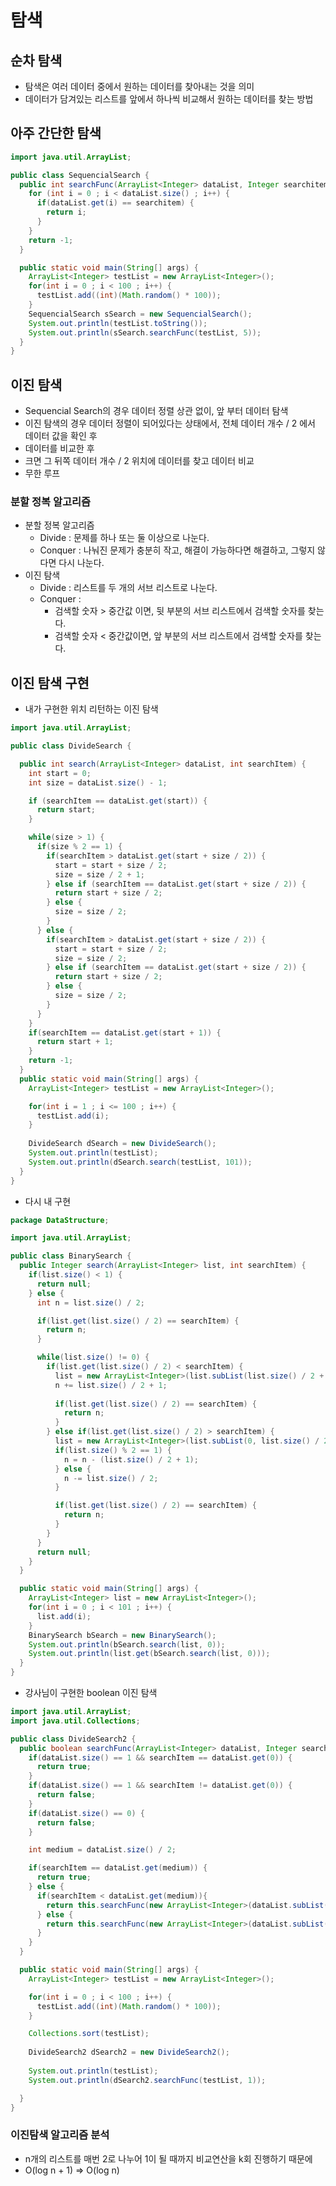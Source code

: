 # 탐색

   ## 순차 탐색

* 탐색은 여러 데이터 중에서 원하는 데이터를 찾아내는 것을 의미
* 데이터가 담겨있는 리스트를 앞에서 하나씩 비교해서 원하는 데이터를 찾는 방법



## 아주 간단한 탐색

~~~java
import java.util.ArrayList;

public class SequencialSearch {
  public int searchFunc(ArrayList<Integer> dataList, Integer searchitem) {
    for (int i = 0 ; i < dataList.size() ; i++) {
      if(dataList.get(i) == searchitem) {
        return i;
      }
    }
    return -1;
  }

  public static void main(String[] args) {
    ArrayList<Integer> testList = new ArrayList<Integer>();
    for(int i = 0 ; i < 100 ; i++) {
      testList.add((int)(Math.random() * 100));
    }
    SequencialSearch sSearch = new SequencialSearch();
    System.out.println(testList.toString());
    System.out.println(sSearch.searchFunc(testList, 5));
  }
}
~~~



## 이진 탐색

* Sequencial Search의 경우 데이터 정렬 상관 없이, 앞 부터 데이터 탐색
* 이진 탐색의 경우 데이터 정렬이 되어있다는 상태에서, 전체 데이터 개수 / 2 에서 데이터 값을 확인 후
* 데이터를 비교한 후
* 크면 그 뒤쪽 데이터 개수 / 2 위치에 데이터를 찾고 데이터 비교
* 무한 루프



### 분할 정복 알고리즘

* 분할 정복 알고리즘
  * Divide : 문제를 하나 또는 둘 이상으로 나눈다.
  * Conquer : 나눠진 문제가 충분히 작고, 해결이 가능하다면 해결하고, 그렇지 않다면 다시 나눈다.
* 이진 탐색
  * Divide : 리스트를 두 개의 서브 리스트로 나눈다.
  * Conquer :
    * 검색할 숫자 > 중간값 이면, 뒷 부분의 서브 리스트에서 검색할 숫자를 찾는다.
    * 검색할 숫자 < 중간값이면, 앞 부분의 서브 리스트에서 검색할 숫자를 찾는다.





## 이진 탐색 구현

* 내가 구현한 위치 리턴하는 이진 탐색

```java
import java.util.ArrayList;

public class DivideSearch {

  public int search(ArrayList<Integer> dataList, int searchItem) {
    int start = 0;
    int size = dataList.size() - 1;

    if (searchItem == dataList.get(start)) {
      return start;
    }

    while(size > 1) {
      if(size % 2 == 1) {
        if(searchItem > dataList.get(start + size / 2)) {
          start = start + size / 2;
          size = size / 2 + 1;
        } else if (searchItem == dataList.get(start + size / 2)) {
          return start + size / 2;
        } else {
          size = size / 2;
        }
      } else {
        if(searchItem > dataList.get(start + size / 2)) {
          start = start + size / 2;
          size = size / 2;
        } else if (searchItem == dataList.get(start + size / 2)) {
          return start + size / 2;
        } else {
          size = size / 2;
        }
      }
    }
    if(searchItem == dataList.get(start + 1)) {
      return start + 1;
    } 
    return -1;
  }
  public static void main(String[] args) {
    ArrayList<Integer> testList = new ArrayList<Integer>();

    for(int i = 1 ; i <= 100 ; i++) {
      testList.add(i);
    }
    
    DivideSearch dSearch = new DivideSearch();
    System.out.println(testList);
    System.out.println(dSearch.search(testList, 101));
  }
}
```

* 다시 내 구현

~~~java
package DataStructure;

import java.util.ArrayList;

public class BinarySearch {
  public Integer search(ArrayList<Integer> list, int searchItem) {
    if(list.size() < 1) {
      return null;
    } else {
      int n = list.size() / 2;

      if(list.get(list.size() / 2) == searchItem) {
        return n;
      }

      while(list.size() != 0) {
        if(list.get(list.size() / 2) < searchItem) {
          list = new ArrayList<Integer>(list.subList(list.size() / 2 + 1, list.size()));
          n += list.size() / 2 + 1;
          
          if(list.get(list.size() / 2) == searchItem) {
            return n;
          }
        } else if(list.get(list.size() / 2) > searchItem) {
          list = new ArrayList<Integer>(list.subList(0, list.size() / 2));
          if(list.size() % 2 == 1) {
            n = n - (list.size() / 2 + 1);
          } else {
            n -= list.size() / 2;
          }

          if(list.get(list.size() / 2) == searchItem) {
            return n;
          }
        }
      }
      return null;
    }
  }

  public static void main(String[] args) {
    ArrayList<Integer> list = new ArrayList<Integer>();
    for(int i = 0 ; i < 101 ; i++) {
      list.add(i);
    }
    BinarySearch bSearch = new BinarySearch();
    System.out.println(bSearch.search(list, 0));
    System.out.println(list.get(bSearch.search(list, 0)));
  }
}
~~~



* 강사님이 구현한 boolean 이진 탐색

~~~java
import java.util.ArrayList;
import java.util.Collections;

public class DivideSearch2 {
  public boolean searchFunc(ArrayList<Integer> dataList, Integer searchItem) {
    if(dataList.size() == 1 && searchItem == dataList.get(0)) {
      return true;
    }
    if(dataList.size() == 1 && searchItem != dataList.get(0)) {
      return false;
    }
    if(dataList.size() == 0) {
      return false;
    }

    int medium = dataList.size() / 2;

    if(searchItem == dataList.get(medium)) {
      return true;
    } else {
      if(searchItem < dataList.get(medium)){
        return this.searchFunc(new ArrayList<Integer>(dataList.subList(0, medium)), searchItem);
      } else {
        return this.searchFunc(new ArrayList<Integer>(dataList.subList(medium, dataList.size())), searchItem);
      }
    }
  }

  public static void main(String[] args) {
    ArrayList<Integer> testList = new ArrayList<Integer>();

    for(int i = 0 ; i < 100 ; i++) {
      testList.add((int)(Math.random() * 100));
    }

    Collections.sort(testList);
    
    DivideSearch2 dSearch2 = new DivideSearch2();
    
    System.out.println(testList);
    System.out.println(dSearch2.searchFunc(testList, 1));

  }
}

~~~





### 이진탐색 알고리즘 분석

* n개의 리스트를 매번 2로 나누어 1이 될 때까지 비교연산을 k회 진행하기 때문에
* O(log n + 1) => O(log n)
